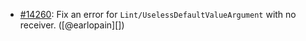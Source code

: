 * [#14260](https://github.com/rubocop/rubocop/pull/14260): Fix an error for `Lint/UselessDefaultValueArgument` with no receiver. ([@earlopain][])

